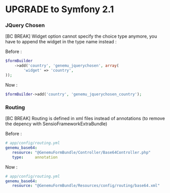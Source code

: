UPGRADE to Symfony 2.1
======================

### JQuery Chosen

[BC BREAK] Widget option cannot specify the choice type anymore, you have to append the widget in the type name instead :

Before :
``` php
$formBuilder
    ->add('country', 'genemu_jquerychosen', array(
        'widget' => 'country',
));
```
Now :
``` php
$formBuilder->add('country', 'genemu_jquerychosen_country');
```

### Routing

[BC BREAK] Routing is defined in xml files instead of annotations (to remove the depency with SensioFrameworkExtraBundle)

Before :
 ``` yml
# app/config/routing.yml
genemu_base64:
    resource: "@GenemuFormBundle/Controller/Base64Controller.php"
    type:     annotation
 ```
Now :
 ``` yml
# app/config/routing.yml
genemu_base64:
    resource: "@GenemuFormBundle/Resources/config/routing/base64.xml"
 ```
